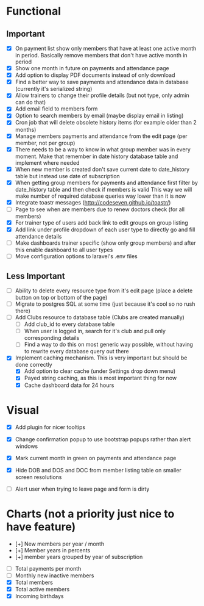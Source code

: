 # Functional

Important
------------------------------------
- [x] On payment list show only members that have at least one active month in period.
      Basically remove members that don't have active month in period
- [x] Show one month in future on payments and attendance page
- [x] Add option to display PDF documents instead of only download
- [x] Find a better way to save payments and attendance data in database (currently it's serialized string)
- [x] Allow trainers to change their profile details (but not type, only admin can do that)
- [x] Add email field to members form
- [x] Option to search members by email (maybe display email in listing)
- [x] Cron job that will delete obsolete history items (for example older than 2 months)
- [x] Manage members payments and attendance from the edit page (per member, not per group)
- [x] There needs to be a way to know in what group member was in every moment. 
      Make that remember in date history database table and implement where needed
- [x] When new member is created don't save current date to date_history table but instead use date of subscription
- [x] When getting group members for payments and attendance first filter by date_history table and then check if members is valid
      This way we will make number of required database queries way lower than it is now
- [x] Integrate toastr messages (http://codeseven.github.io/toastr/)
- [ ] Page to see when are members due to renew doctors check (for all members)
- [x] For trainer type of users add back link to edit groups on group listing
- [x] Add link under profile dropdown of each user type to directly go and fill attendance details
- [ ] Make dashboards trainer specific (show only group members) and after this enable dashboard to all user types
- [ ] Move configuration options to laravel's .env files
      
Less Important
------------------------------------
- [ ] Ability to delete every resource type from it's edit page (place a delete button on top or bottom of the page)
- [ ] Migrate to postgres SQL at some time (just because it's cool so no rush there)
- [ ] Add Clubs resource to database table (Clubs are created manually)
    - [ ] Add club_id to every database table
    - [ ] When user is logged in, search for it's club and pull only corresponding details
    - [ ] Find a way to do this on most generic way possible, without having to rewrite every database query out there
- [x] Implement caching mechanism. This is very important but should be done correctly
    - [x] Add option to clear cache (under Settings drop down menu)
    - [x] Payed string caching, as this is most important thing for now
    - [x] Cache dashboard data for 24 hours
 
# Visual

- [x] Add plugin for nicer tooltips
- [x] Change confirmation popup to use bootstrap popups rather than alert windows
- [x] Mark current month in green on payments and attendance page
- [x] Hide DOB and DOS and DOC from member listing table on smaller screen resolutions
- [ ] Alert user when trying to leave page and form is dirty


# Charts (not a priority just nice to have feature)

- [+] New members per year / month
- [+] Member years in percents
- [+] member years grouped by year of subscription
- [ ] Total payments per month
- [ ] Monthly new inactive members
- [x] Total members
- [x] Total active members
- [x] Incoming birthdays
